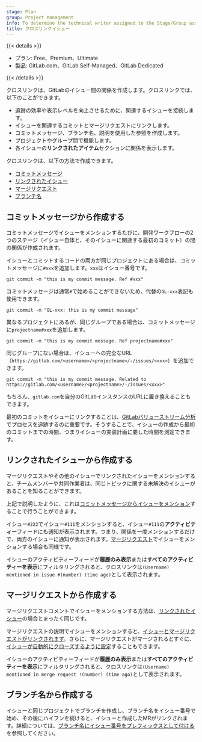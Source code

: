 ```yaml
---
stage: Plan
group: Project Management
info: To determine the technical writer assigned to the Stage/Group associated with this page, see https://handbook.gitlab.com/handbook/product/ux/technical-writing/#assignments
title: クロスリンクイシュー
---
```


{{< details >}}

- プラン: Free、Premium、Ultimate
- 製品: GitLab.com、GitLab Self-Managed、GitLab Dedicated

{{< /details >}}

クロスリンクは、GitLabのイシュー間の関係を作成します。クロスリンクでは、以下のことができます。

- 追跡の効率や表示レベルを向上させるために、関連するイシューを接続します。
- イシューを関連するコミットとマージリクエストにリンクします。
- コミットメッセージ、ブランチ名、説明を使用した参照を作成します。
- プロジェクトやグループ間で機能します。
- 各イシューの**リンクされたアイテム**セクションに関係を表示します。

クロスリンクは、以下の方法で作成できます。

- [コミットメッセージ](#from-commit-messages)
- [リンクされたイシュー](#from-linked-issues)
- [マージリクエスト](#from-merge-requests)
- [ブランチ名](#from-branch-names)

## コミットメッセージから作成する

コミットメッセージでイシューをメンションするたびに、開発ワークフローの2つのステージ（イシュー自体と、そのイシューに関連する最初のコミット）の間の関係が作成されます。

イシューとコミットするコードの両方が同じプロジェクトにある場合は、コミットメッセージに`#xxx`を追加します。`xxx`はイシュー番号です。

```shell
git commit -m "this is my commit message. Ref #xxx"
```

コミットメッセージは通常`#`で始めることができないため、代替の`GL-xxx`表記も使用できます。

```shell
git commit -m "GL-xxx: this is my commit message"
```

異なるプロジェクトにあるが、同じグループである場合は、コミットメッセージに`projectname#xxx`を追加します。

```shell
git commit -m "this is my commit message. Ref projectname#xxx"
```

同じグループにない場合は、イシューへの完全なURL（`https://gitlab.com/<username>/<projectname>/-/issues/<xxx>`）を追加できます。

```shell
git commit -m "this is my commit message. Related to https://gitlab.com/<username>/<projectname>/-/issues/<xxx>"
```

もちろん、`gitlab.com`を自分のGitLabインスタンスのURLに置き換えることもできます。

最初のコミットをイシューにリンクすることは、[GitLabバリューストリーム分析](https://about.gitlab.com/solutions/value-stream-management/)でプロセスを追跡するのに重要です。そうすることで、イシューの作成から最初のコミットまでの時間、つまりイシューの実装計画に要した時間を測定できます。

## リンクされたイシューから作成する

マージリクエストやその他のイシューでリンクされたイシューをメンションすると、チームメンバーや共同作業者は、同じトピックに関する未解決のイシューがあることを知ることができます。

上記で説明したように、これは[コミットメッセージからイシューをメンション](#from-commit-messages)することで行うことができます。

イシュー`#222`でイシュー`#111`をメンションすると、イシュー`#111`の**アクティビティー**フィードにも通知が表示されます。つまり、関係を一度メンションするだけで、両方のイシューに通知が表示されます。[マージリクエスト](#from-merge-requests)でイシューをメンションする場合も同様です。

イシューのアクティビティーフィードが**履歴のみ表示**または**すべてのアクティビティーを表示**にフィルタリングされると、クロスリンクは`(Username) mentioned in issue #(number) (time ago)`として表示されます。

## マージリクエストから作成する

マージリクエストコメントでイシューをメンションする方法は、[リンクされたイシュー](#from-linked-issues)の場合とまったく同じです。

マージリクエストの説明でイシューをメンションすると、[イシューとマージリクエストがリンクされます](#from-linked-issues)。さらに、マージリクエストがマージされるとすぐに、[イシューが自動的にクローズするように設定](managing_issues.md#closing-issues-automatically)することもできます。

イシューのアクティビティーフィードが**履歴のみ表示**または**すべてのアクティビティーを表示**にフィルタリングされると、クロスリンクは`(Username) mentioned in merge request !(number) (time ago)`として表示されます。

## ブランチ名から作成する

イシューと同じプロジェクトでブランチを作成し、ブランチ名をイシュー番号で始め、その後にハイフンを続けると、イシューと作成したMRがリンクされます。詳細については、[ブランチ名にイシュー番号をプレフィックスとして付ける](../repository/branches/_index.md#prefix-branch-names-with-a-number)を参照してください。
